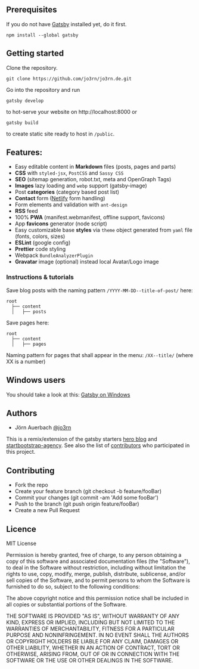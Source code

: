 ## Prerequisites

If you do not have [Gatsby](https://www.gatsbyjs.org/) installed yet, do it first.
```text
npm install --global gatsby
```

## Getting started

Clone the repository.
```text
git clone https://github.com/jo3rn/jo3rn.de.git
```

Go into the repository and run
```text
gatsby develop
```

to hot-serve your website on http://localhost:8000 or
```text
gatsby build
```

to create static site ready to host in `/public`.

## Features:

- Easy editable content in **Markdown** files (posts, pages and parts)
- **CSS** with `styled-jsx`, `PostCSS` and `Sassy CSS`
- **SEO** (sitemap generation, robot.txt, meta and OpenGraph Tags)
- **Images** lazy loading and `webp` support (gatsby-image)
- Post **categories** (category based post list)
- **Contact** form ([Netlify](https://www.netlify.com/) form handling)
- Form elements and validation with `ant-design`
- **RSS** feed
- 100% **PWA** (manifest.webmanifest, offline support, favicons)
- App **favicons** generator (node script)
- Easy customizable base **styles** via `theme` object generated from `yaml` file (fonts, colors, sizes)
- **ESLint** (google config)
- **Prettier** code styling
- Webpack `BundleAnalyzerPlugin`
- **Gravatar** image (optional) instead local Avatar/Logo image

### Instructions & tutorials

Save blog posts with the naming pattern `/YYYY-MM-DD--title-of-post/` here:
```text
root
  ├── content
  │   ├── posts
```

Save pages here:
```text
root
  ├── content
  │   ├── pages
```
Naming pattern for pages that shall appear in the menu: `/XX--title/` (where XX is a number)

## Windows users

You should take a look at this: [Gatsby on Windows](https://www.gatsbyjs.org/docs/gatsby-on-windows/)

## Authors

- Jörn Auerbach [@jo3rn](https://github.com/jo3rn)

This is a remix/extension of the gatsby starters [hero blog](https://github.com/greglobinski/gatsby-starter-hero-blog) and [startbootstrap-agency](https://github.com/thundermiracle/gatsby-startbootstrap-agency). See also the list of [contributors](https://github.com/jo3rn/jo3rn.de/graphs/contributors) who participated in this project.

## Contributing

- Fork the repo
- Create your feature branch (git checkout -b feature/fooBar)
- Commit your changes (git commit -am 'Add some fooBar')
- Push to the branch (git push origin feature/fooBar)
- Create a new Pull Request

## Licence

MIT License

Permission is hereby granted, free of charge, to any person obtaining a copy of this software and associated documentation files (the "Software"), to deal in the Software without restriction, including without limitation the rights to use, copy, modify, merge, publish, distribute, sublicense, and/or sell
copies of the Software, and to permit persons to whom the Software is furnished to do so, subject to the following conditions:

The above copyright notice and this permission notice shall be included in all copies or substantial portions of the Software.

THE SOFTWARE IS PROVIDED "AS IS", WITHOUT WARRANTY OF ANY KIND, EXPRESS OR IMPLIED, INCLUDING BUT NOT LIMITED TO THE WARRANTIES OF MERCHANTABILITY, FITNESS FOR A PARTICULAR PURPOSE AND NONINFRINGEMENT. IN NO EVENT SHALL THE AUTHORS OR COPYRIGHT HOLDERS BE LIABLE FOR ANY CLAIM, DAMAGES OR OTHER LIABILITY, WHETHER IN AN ACTION OF CONTRACT, TORT OR OTHERWISE, ARISING FROM, OUT OF OR IN CONNECTION WITH THE SOFTWARE OR THE USE OR OTHER DEALINGS IN THE SOFTWARE.

